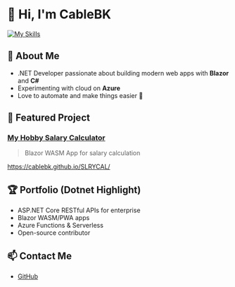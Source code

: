 # 👋 Hi, I'm CableBK

[![My Skills](https://skillicons.dev/icons?i=cs,dotnet,ts,dart,flutter,sql&size=24)](https://skillicons.dev)
## 💼 About Me

- .NET Developer passionate about building modern web apps with **Blazor** and **C#**
- Experimenting with cloud on **Azure**
- Love to automate and make things easier 🚀

## 🚀 Featured Project

### [My Hobby Salary Calculator](https://cablebk.github.io/SLRYCAL/)
> Blazor WASM App for salary calculation

https://cablebk.github.io/SLRYCAL/

## 🏆 Portfolio (Dotnet Highlight)

- ASP.NET Core RESTful APIs for enterprise
- Blazor WASM/PWA apps
- Azure Functions & Serverless
- Open-source contributor

## 📫 Contact Me

- [GitHub](https://github.com/CableBK)
